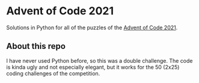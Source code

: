 # Advent of Code 2021

Solutions in Python for all of the puzzles of the [Advent of Code 2021](https://adventofcode.com/2021).

## About this repo

I have never used Python before, so this was a double challenge. The code is kinda ugly and not especially elegant, but it works for the 50 (2x25) coding challenges of the competition.
